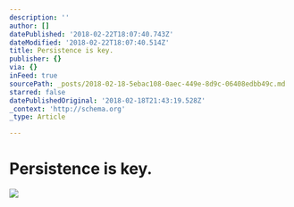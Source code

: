 ```yaml
---
description: ''
author: []
datePublished: '2018-02-22T18:07:40.743Z'
dateModified: '2018-02-22T18:07:40.514Z'
title: Persistence is key.
publisher: {}
via: {}
inFeed: true
sourcePath: _posts/2018-02-18-5ebac108-0aec-449e-8d9c-06408edbb49c.md
starred: false
datePublishedOriginal: '2018-02-18T21:43:19.528Z'
_context: 'http://schema.org'
_type: Article

---
```

# Persistence is key.
![](https://the-grid-user-content.s3-us-west-2.amazonaws.com/219ddd7e-2afa-48e8-b846-1c366f371472.jpg)